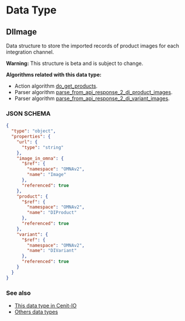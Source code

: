 # Data Type

## DIImage

Data structure to store the imported records of product images for each integration channel.

**Warning:** This structure is beta and is subject to change.

**Algorithms related with this data type:**

* Action algorithm [do_get_products](../action-algorithms/do_get_products.md).
* Parser algorithm [parse_from_api_response_2_di_product_images](../parser-algorithms/parse_from_api_response_2_di_product_images.md).
* Parser algorithm [parse_from_api_response_2_di_variant_images](../parser-algorithms/parse_from_api_response_2_di_variant_images.md).
    
### JSON SCHEMA
```json
{
  "type": "object",
  "properties": {
    "url": {
      "type": "string"
    },
    "image_in_omna": {
      "$ref": {
        "namespace": "OMNAv2",
        "name": "Image"
      },
      "referenced": true
    },
    "product": {
      "$ref": {
        "namespace": "OMNAv2",
        "name": "DIProduct"
      },
      "referenced": true
    },
    "variant": {
      "$ref": {
        "namespace": "OMNAv2",
        "name": "DIVariant"
      },
      "referenced": true
    }
  }
}
```

### See also
* [This data type in Cenit-IO](https://cenit.io/json_data_type?f[name][40703][o]=is&f[name][40703][v]=DIImage&f[namespace][40840][v]=OMNAv2)
* [Others data types](overview?id=DIImage)